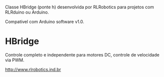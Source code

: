 Classe HBridge (ponte h) desenvolvida por RLRobotics para projetos com RLRduino ou Arduino.

Compatível com Arduino software v1.0.

HBridge
==========
Controle completo e independente para motores DC, controle de velocidade via PWM.


http://www.rlrobotics.ind.br

